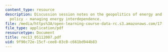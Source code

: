 ```yaml
---
content_type: resource
description: Discussion session notes on the geopolitics of energy and U.S. foreign
  policy - managing energy interdependence.
file: /media/https%3A/open-learning-course-data-rc.s3.amazonaws.com/17-906-reading-seminar-in-social-science-the-geopolitics-and-geoeconomics-of-global-energy-spring-2007/9f90c72e15cfcee883c0c661bd944b83_rec13_05112007.pdf
file_type: application/pdf
resourcetype: Document
title: rec13_05112007.pdf
uid: 9f90c72e-15cf-cee8-83c0-c661bd944b83
---
```

